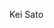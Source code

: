 <!--
# ホーム

- [CSLスタイルファイル「Juris-Mで社会学評論」](jss-csl/jss-csl.html)
- [『社会科学のためのデータ分析入門』練習問題の解答例](qss/links.md) ※一部のみ
- [備忘録・このサイトのつくり方](miscs/how-to-make-this.md)
- [カロリー軒](blog/blog-index.md)
 - ブログです
- 燕来軒
 - 読んだ論文紹介のページになるはず -->

Kei Sato